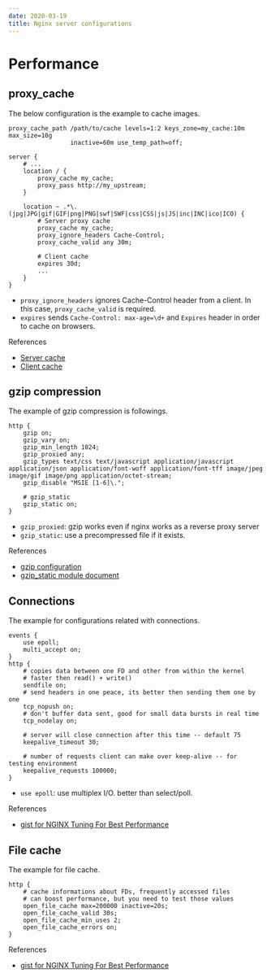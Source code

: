 ```yaml
---
date: 2020-03-19
title: Nginx server configurations
---
```


Performance
===

proxy_cache
---
The below configuration is the example to cache images.
```
proxy_cache_path /path/to/cache levels=1:2 keys_zone=my_cache:10m max_size=10g
                 inactive=60m use_temp_path=off;

server {
    # ...
    location / {
        proxy_cache my_cache;
        proxy_pass http://my_upstream;
    }

    location ~ .*\.(jpg|JPG|gif|GIF|png|PNG|swf|SWF|css|CSS|js|JS|inc|INC|ico|ICO) {
        # Server proxy cache
        proxy_cache my_cache;
        proxy_ignore_headers Cache-Control;
        proxy_cache_valid any 30m;

        # Client cache
        expires 30d;
        ...
    }
}
```

- `proxy_ignore_headers` ignores Cache-Control header from a client. In this case, `proxy_cache_valid` is required.
- `expires` sends `Cache-Control: max-age=\d+` and `Expires` header in order to cache on browsers.

References
- [Server cache](https://www.nginx.com/blog/nginx-caching-guide/)
- [Client cache](https://www.howtoforge.com/make-browsers-cache-static-files-on-nginx)

gzip compression
---
The example of gzip compression is followings.
```
http {
    gzip on;
    gzip_vary on;
    gzip_min_length 1024;
    gzip_proxied any;
    gzip_types text/css text/javascript application/javascript application/json application/font-woff application/font-tff image/jpeg image/gif image/png application/octet-stream;
    gzip_disable "MSIE [1-6]\.";

    # gzip_static
    gzip_static on;
}
```
- `gzip_proxied`: gzip works even if nginx works as a reverse proxy server
- `gzip_static`: use a precompressed file if it exists.


References
- [gzip configuration](http://www.techrepublic.com/article/how-to-configure-gzip-compression-with-nginx/)
- [gzip_static module document](http://nginx.org/en/docs/http/ngx_http_gzip_static_module.html)


Connections
---
The example for configurations related with connections.
```
events {
    use epoll;
    multi_accept on;
}
http {
    # copies data between one FD and other from within the kernel
    # faster then read() + write()
    sendfile on;
    # send headers in one peace, its better then sending them one by one
    tcp_nopush on;
    # don't buffer data sent, good for small data bursts in real time
    tcp_nodelay on;

    # server will close connection after this time -- default 75
    keepalive_timeout 30;

    # number of requests client can make over keep-alive -- for testing environment
    keepalive_requests 100000;
}
```

- `use epoll`: use multiplex I/O. better than select/poll.

References
- [gist for NGINX Tuning For Best Performance](https://gist.github.com/denji/8359866)


File cache
---
The example for file cache.
```
http {
    # cache informations about FDs, frequently accessed files
    # can boost performance, but you need to test those values
    open_file_cache max=200000 inactive=20s;
    open_file_cache_valid 30s;
    open_file_cache_min_uses 2;
    open_file_cache_errors on;
}
```

References
- [gist for NGINX Tuning For Best Performance](https://gist.github.com/denji/8359866)
